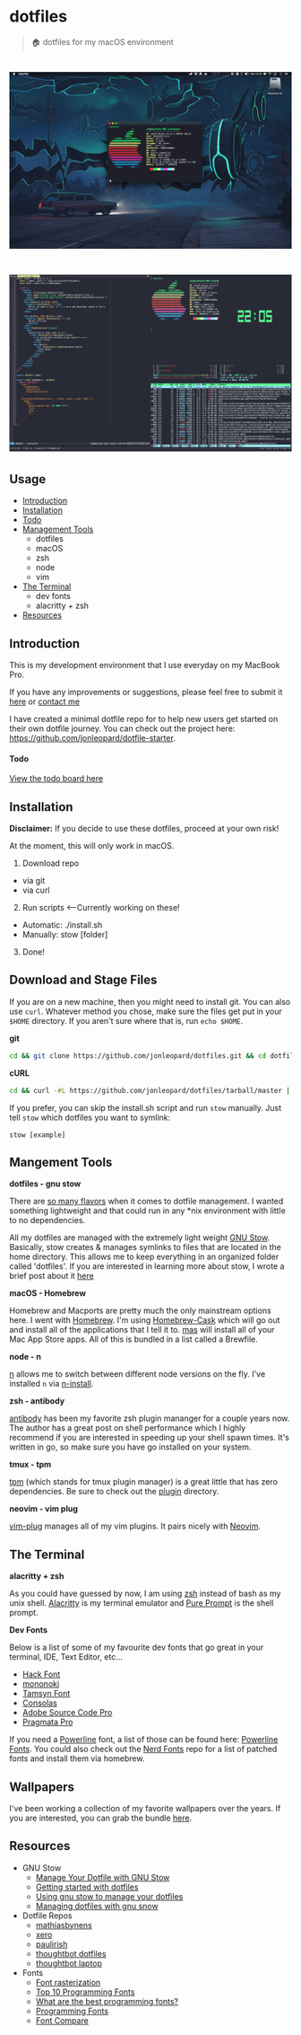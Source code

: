 # dotfiles

> 🏠 dotfiles for my macOS environment

# ![dotfiles][logo]
# ![dotfiles][logo2]

## Usage

* [Introduction](#introduction)
* [Installation](#installation)
* [Todo](#todo)
* [Management Tools](#mangement-tools)
  * dotfiles
  * macOS
  * zsh
  * node
  * vim
* [The Terminal](#the-terminal)
  * dev fonts
  * alacritty + zsh
* [Resources](#resources)

## Introduction

This is my development environment that I use everyday on my MacBook Pro.

If you have any improvements or suggestions, please feel free to submit it [here](https://github.com/jonleopard/dotfiles/issues) or [contact me](https://twitter.com/jonlprd)

I have created a minimal dotfile repo for to help new users get started on their own dotfile journey. You can check out the project here: https://github.com/jonleopard/dotfile-starter.



#### Todo

[View the todo board here](https://github.com/jonleopard/dotfiles/projects/1)


## Installation
**Disclaimer:** If you decide to use these dotfiles, proceed at your own risk!

At the moment, this will only work in macOS.


1.  Download repo

* via git
* via curl

2.  Run scripts <--Currently working on these!

* Automatic: ./install.sh
* Manually: stow [folder]

3.  Done!

## Download and Stage Files

If you are on a new machine, then you might need to install git. You can also use `curl`. Whatever method you chose, make sure the files get put in your `$HOME` directory. If you aren't sure where that is, run `echo $HOME`.

**git**

```bash
cd && git clone https://github.com/jonleopard/dotfiles.git && cd dotfiles && chmod +x install.sh
```

**cURL**

```bash
cd && curl -#L https://github.com/jonleopard/dotfiles/tarball/master | tar -xzv
```

If you prefer, you can skip the install.sh script and run `stow` manually. Just tell `stow` which dotfiles you want to symlink:

```
stow [example]
```



## Mangement Tools


**dotfiles - gnu stow**

There are [so many flavors](https://www.reddit.com/r/fossworldproblems/comments/2jk4gi/there_are_too_many_solutions_for_managing_dotfiles/) when it comes to dotfile management. I wanted something lightweight and that could run in any \*nix environment with little to no dependencies.

All my dotfiles are managed with the extremely light weight [GNU Stow](https://www.gnu.org/software/stow/). Basically, stow creates & manages symlinks to files that are located in the home directory. This allows me to keep everything in an organized folder called 'dotfiles'. If you are interested in learning more about stow, I wrote a brief post about it [here](https://jonleopard.com/blog/dotfile-management-with-gnu-stow/)

**macOS - Homebrew**

Homebrew and Macports are pretty much the only mainstream options here. I went with [Homebrew](http://brew.sh/). I'm using [Homebrew-Cask](https://github.com/Homebrew/homebrew-bundle) which will go out and install all of the applications that I tell it to. [mas](https://github.com/mas-cli/mas) will install all of your Mac App Store apps. All of this is bundled in a list called a Brewfile.

**node - n**

[n](https://github.com/tj/n) allows me to switch between different node versions on the fly. I've installed `n` via [n-install](https://github.com/mklement0/n-install).

**zsh - antibody**

[antibody](http://getantibody.github.io/) has been my favorite zsh plugin mananger for a couple years now. The author has a great post on shell performance which I highly recommend if you are interested in speeding up your shell spawn times. It's written in go, so make sure you have go installed on your system.

**tmux - tpm**

[tpm](https://github.com/tmux-plugins/tpm) (which stands for tmux plugin manager) is a great little that has zero dependencies. Be sure to check out the [plugin](https://github.com/tmux-plugins) directory. 

**neovim - vim plug**

[vim-plug](https://github.com/junegunn/vim-plug) manages all of my vim plugins. It pairs nicely with [Neovim](https://github.com/junegunn/vim-plug#neovim).

## The Terminal


**alacritty + zsh**

As you could have guessed by now, I am using [zsh](http://www.zsh.org/) instead of bash as my unix shell. [Alacritty](https://github.com/jwilm/alacritty) is my terminal emulator and [Pure Prompt](https://github.com/sindresorhus/pure) is the shell prompt.


**Dev Fonts**

Below is a list of some of my favourite dev fonts that go great in your terminal, IDE, Text Editor, etc...
* [Hack Font](https://sourcefoundry.org/hack/)
* [mononoki](https://madmalik.github.io/mononoki/)
* [Tamsyn Font](http://www.fial.com/~scott/tamsyn-font/)
* [Consolas](https://www.typewolf.com/site-of-the-day/fonts/consolas)
* [Adobe Source Code Pro](https://github.com/adobe-fonts/source-code-pro)
* [Pragmata Pro](http://www.fsd.it/shop/fonts/pragmatapro/)

If you need a [Powerline](https://github.com/powerline/powerline) font, a list of those can be found here: [Powerline Fonts](https://github.com/powerline/fonts). You could also check out the [Nerd Fonts](https://nerdfonts.com/) repo for a list of patched fonts and install them via homebrew.


## Wallpapers
I've been working a collection of my favorite wallpapers over the years. If you are interested, you can grab the bundle [here](https://www.dropbox.com/sh/phhmo009i52wp0r/AAAOhBkQrMM3a3Iy9e3n_aKAa?dl=0).

## Resources

* GNU Stow
  * [Manage Your Dotfile with GNU Stow](https://jonleopard.com/blog/dotfile-management-with-gnu-stow/)
  * [Getting started with dotfiles](https://medium.com/@webprolific/getting-started-with-dotfiles-43c3602fd789#.6u2xwvbpv)
  * [Using gnu stow to manage your dotfiles](http://brandon.invergo.net/news/2012-05-26-using-gnu-stow-to-manage-your-dotfiles.html)
  * [Managing dotfiles with gnu snow](https://alexpearce.me/2016/02/managing-dotfiles-with-stow/)
* Dotfile Repos
  * [mathiasbynens](https://github.com/mathiasbynens/dotfiles/)
  * [xero](https://github.com/xero/dotfiles)
  * [paulirish](https://github.com/paulirish/dotfiles)
  * [thoughtbot dotfiles](https://github.com/thoughtbot/dotfiles)
  * [thoughtbot laptop](https://github.com/thoughtbot/laptop)
* Fonts
  * [Font rasterization](https://en.wikipedia.org/wiki/Font_rasterization)
  * [Top 10 Programming Fonts](http://hivelogic.com/articles/top-10-programming-fonts/)
  * [What are the best programming fonts?](https://www.slant.co/topics/67/~programming-fonts)
  * [Programming Fonts](http://programmingfonts.org/)
  * [Font Compare](http://s9w.io/font_compare/)

 

[logo]: .github/screenshot.png
[logo2]: .github/screenshot-2.png
